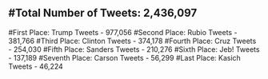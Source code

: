 #Total Number of Tweets: 2,436,097 
---
#First Place: Trump Tweets - 977,056
#Second Place: Rubio Tweets - 381,766
#Third Place: Clinton Tweets - 374,178
#Fourth Place: Cruz Tweets - 254,030
#Fifth Place: Sanders Tweets - 210,276
#Sixth Place: Jeb! Tweets - 137,189
#Seventh Place: Carson Tweets - 56,299
#Last Place: Kasich Tweets - 46,224
